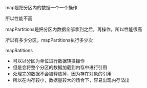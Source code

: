 map是把分区内的数据一个一个操作

所以性能不高



mapPartitions是把分区内数据全部拿到之后，再操作，所以性能很高

所以有多少分区，mapPartitions执行多少次





mapRatitions

- 可以以分区为单位进行数据转换操作
- 但是会将整个分区的数据加载到内存中进行引用
- 处理完的数据不会被释放掉，因为存在对象的引用
- 所以在内存较小，数据量较大的场合下，容易出现内存溢出



